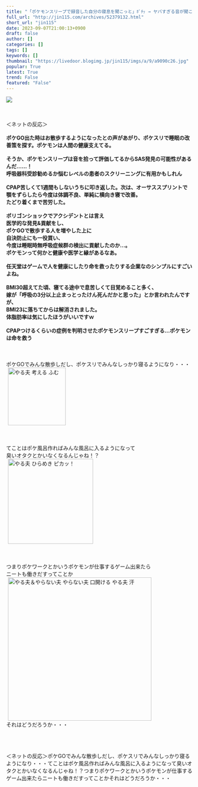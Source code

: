 ```yaml
---
title: "「ポケモンスリープで録音した自分の寝息を聞こっと」ﾎﾟﾁｯ → ヤバすぎる音が聞こえて衝撃の展開に・・・ : オレ的ゲーム速報＠刃"
full_url: "http://jin115.com/archives/52379132.html"
short_url: "jin115"
date: 2023-09-07T21:00:13+0900
draft: false
author: []
categories: []
tags: []
keywords: []
thumbnail: "https://livedoor.blogimg.jp/jin115/imgs/a/9/a9090c26.jpg"
popular: True
latest: True
trend: False
featured: "False"
---
```


![](https://livedoor.blogimg.jp/jin115/imgs/a/9/a9090c26.jpg)

<div><a name="more"></a> <br> <br> ＜ネットの反応＞<br> <b><br> ポケGO出た時はお散歩するようになったとの声があがり、ポケスリで睡眠の改善策を探す。ポケモンは人間の健康支えてる。</b><br> <br> <b>そうか、ポケモンスリープは音を拾って評価してるからSAS発見の可能性があるんだ……！<br> 呼吸器科受診勧めるか悩むレベルの患者のスクリーニングに有用かもしれん</b><br> <br> <b>CPAP苦しくて1週間もしないうちに叩き返した。次は、オーサススプリントで顎をずらしたら今度は体調不良、単純に横向き寝で改善。<br> たどり着くまで苦労した。</b><br> <br> <b>ポリゴンショックでアクシデントとは言え<br> 医学的な発見&貢献をし、<br> ポケGOで散歩する人を増やした上に<br> 自決防止にも一役買い、<br> 今度は睡眠時無呼吸症候群の検出に貢献したのか…。<br> ポケモンって何かと健康や医学と縁があるなあ。</b><br> <br> <b>任天堂はゲームで人を健康にしたり命を救ったりする企業なのシンプルにすごいよね。</b><br> <b><br> BMI30超えてた頃、寝てる途中で息苦しくて目覚めること多く、<br> 嫁が「呼吸の3分以上止まっとったけん死んだかと思った」とか言われたんですが、<br> BMI23に落ちてからは解消されました。<br> 体脂肪率は気にしたほうがいいですｗ</b><br> <br> <b>CPAPつけるくらいの症例を判明させたポケモンスリープすごすぎる...ポケモンは命を救う</b><br> <br> <br> <br> ポケGOでみんな散歩しだし、ポケスリでみんなしっかり寝るようになり・・・<br> <img src="https://livedoor.blogimg.jp/jin115/imgs/4/b/4b71b671.gif" alt="やる夫 考える ふむ" width="156" border="0" hspace="5" class="pict"><br> <br> <br> <br> てことはポケ風呂作ればみんな風呂に入るようになって<br> 臭いオタクとかいなくなるんじゃね！？<br> <img src="https://livedoor.blogimg.jp/jin115/imgs/5/8/58f8c0b0.gif" alt="やる夫 ひらめき ピカッ！" width="230" border="0" hspace="5" class="pict"><br> <br> <br> <br> つまりポケワークとかいうポケモンが仕事するゲーム出来たら<br> ニートも働きだすってことか<br> <img src="https://livedoor.blogimg.jp/jin115/imgs/c/b/cb5fa39f.gif" alt="やる夫＆やらない夫 やらない夫 口開ける やる夫 汗" width="388" border="0" hspace="5" class="pict"><br> それはどうだろうか・・・<br> <br> <br> <br> <p>＜ネットの反応＞ポケGOでみんな散歩しだし、ポケスリでみんなしっかり寝るようになり・・・てことはポケ風呂作ればみんな風呂に入るようになって臭いオタクとかいなくなるんじゃね！？つまりポケワークとかいうポケモンが仕事するゲーム出来たらニートも働きだすってことかそれはどうだろうか・・・</p></div>